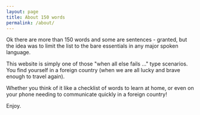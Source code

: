 ```yaml
---
layout: page
title: About 150 words
permalink: /about/
---
```


Ok there are more than 150 words and some are sentences - granted, but the idea was to limit the list to the bare essentials in any major spoken language.

This website is simply one of those "when all else fails ..." type scenarios. You find yourself in a foreign country (when we are all lucky and brave enough to travel again).

Whether you think of it like a checklist of words to learn at home, or even on your phone needing to communicate quickly in a foreign country!

Enjoy.
